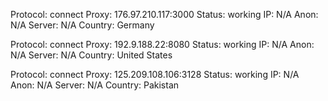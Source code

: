Protocol: connect
Proxy: 176.97.210.117:3000
Status: working
IP: N/A
Anon: N/A
Server: N/A
Country: Germany

Protocol: connect
Proxy: 192.9.188.22:8080
Status: working
IP: N/A
Anon: N/A
Server: N/A
Country: United States

Protocol: connect
Proxy: 125.209.108.106:3128
Status: working
IP: N/A
Anon: N/A
Server: N/A
Country: Pakistan

